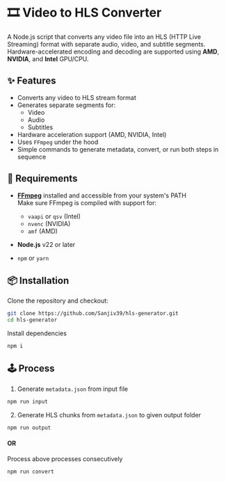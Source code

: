 # 🎞️ Video to HLS Converter

A Node.js script that converts any video file into an HLS (HTTP Live Streaming) format with separate audio, video, and subtitle segments. Hardware-accelerated encoding and decoding are supported using **AMD**, **NVIDIA**, and **Intel** GPU/CPU.

## ✨ Features

- Converts any video to HLS stream format
- Generates separate segments for:
  - Video
  - Audio
  - Subtitles
- Hardware acceleration support (AMD, NVIDIA, Intel)
- Uses `FFmpeg` under the hood
- Simple commands to generate metadata, convert, or run both steps in sequence

## 🔧 Requirements

- **[FFmpeg](https://ffmpeg.org/download.html)** installed and accessible from your system's PATH  
  Make sure FFmpeg is compiled with support for:

  - `vaapi` or `qsv` (Intel)
  - `nvenc` (NVIDIA)
  - `amf` (AMD)

- **Node.js** v22 or later
- `npm` or `yarn`

## 📦 Installation

Clone the repository and checkout:

```bash
git clone https://github.com/Sanjiv39/hls-generator.git
cd hls-generator
```

Install dependencies

```bash
npm i
```

## 🕹️ Process
1. Generate `metadata.json` from input file

```bash
npm run input
```

2. Generate HLS chunks from `metadata.json` to given output folder

```bash
npm run output
```

#### OR

Process above processes consecutively

```bash
npm run convert
```
